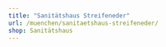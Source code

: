 ```yaml
---
title: "Sanitätshaus Streifeneder"
url: /muenchen/sanitaetshaus-streifeneder/
shop: Sanitätshaus
---
```

